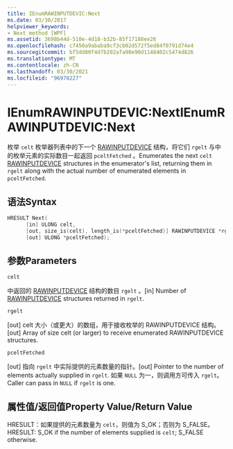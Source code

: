 ```yaml
---
title: IEnumRAWINPUTDEVIC:Next
ms.date: 03/30/2017
helpviewer_keywords:
- Next method [WPF]
ms.assetid: 3698b44d-510e-4d18-b32b-85f17188ee26
ms.openlocfilehash: c7450a9ababa9cf3cb02d572f5ed84f0791d74e4
ms.sourcegitcommit: bf5dd80f4d7b202afa90e90d1148402c5474d826
ms.translationtype: MT
ms.contentlocale: zh-CN
ms.lasthandoff: 03/30/2021
ms.locfileid: "96970227"
---
```

# <a name="ienumrawinputdevicnext"></a><span data-ttu-id="3dc58-102">IEnumRAWINPUTDEVIC:Next</span><span class="sxs-lookup"><span data-stu-id="3dc58-102">IEnumRAWINPUTDEVIC:Next</span></span>
<span data-ttu-id="3dc58-103">枚举 `celt` 枚举器列表中的下一个 [RAWINPUTDEVICE](/windows/desktop/api/winuser/ns-winuser-rawinputdevice) 结构，将它们 `rgelt` 与中的枚举元素的实际数目一起返回 `pceltFetched` 。</span><span class="sxs-lookup"><span data-stu-id="3dc58-103">Enumerates the next `celt` [RAWINPUTDEVICE](/windows/desktop/api/winuser/ns-winuser-rawinputdevice) structures in the enumerator's list, returning them in `rgelt` along with the actual number of enumerated elements in `pceltFetched`.</span></span>  
  
## <a name="syntax"></a><span data-ttu-id="3dc58-104">语法</span><span class="sxs-lookup"><span data-stu-id="3dc58-104">Syntax</span></span>  
  
```cpp  
HRESULT Next(  
      [in] ULONG celt,  
      [out, size_is(celt), length_is(*pceltFetched)] RAWINPUTDEVICE *rgelt,  
      [out] ULONG *pceltFetched);  
```  
  
## <a name="parameters"></a><span data-ttu-id="3dc58-105">参数</span><span class="sxs-lookup"><span data-stu-id="3dc58-105">Parameters</span></span>  
 `celt`  
  
 <span data-ttu-id="3dc58-106">中返回的 [RAWINPUTDEVICE](/windows/desktop/api/winuser/ns-winuser-rawinputdevice) 结构的数目 `rgelt` 。</span><span class="sxs-lookup"><span data-stu-id="3dc58-106">[in] Number of [RAWINPUTDEVICE](/windows/desktop/api/winuser/ns-winuser-rawinputdevice) structures returned in `rgelt`.</span></span>  
  
 `rgelt`  
  
 <span data-ttu-id="3dc58-107">[out] celt 大小（或更大）的数组，用于接收枚举的 RAWINPUTDEVICE 结构。</span><span class="sxs-lookup"><span data-stu-id="3dc58-107">[out] Array of size celt (or larger) to receive enumerated RAWINPUTDEVICE structures.</span></span>  
  
 `pceltFetched`  
  
 <span data-ttu-id="3dc58-108">[out] 指向 `rgelt` 中实际提供的元素数量的指针。</span><span class="sxs-lookup"><span data-stu-id="3dc58-108">[out] Pointer to the number of elements actually supplied in `rgelt`.</span></span> <span data-ttu-id="3dc58-109">如果 `NULL` 为一，则调用方可传入 `rgelt`。</span><span class="sxs-lookup"><span data-stu-id="3dc58-109">Caller can pass in `NULL` if `rgelt` is one.</span></span>  
  
## <a name="property-valuereturn-value"></a><span data-ttu-id="3dc58-110">属性值/返回值</span><span class="sxs-lookup"><span data-stu-id="3dc58-110">Property Value/Return Value</span></span>  
 <span data-ttu-id="3dc58-111">HRESULT：如果提供的元素数量为 `celt`，则值为 S_OK；否则为 S_FALSE。</span><span class="sxs-lookup"><span data-stu-id="3dc58-111">HRESULT: S_OK if the number of elements supplied is `celt`; S_FALSE otherwise.</span></span>
